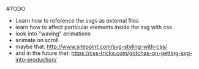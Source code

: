 #TODO
* Learn how to reference the svgs as external files
* learn how to affect particular elements inside the svg with css
* look into "waving" animations
* animate on scroll
* maybe that: http://www.sitepoint.com/svg-styling-with-css/
* and in the future that: https://css-tricks.com/gotchas-on-getting-svg-into-production/
